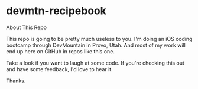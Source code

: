 devmtn-recipebook
=================

About This Repo

This repo is going to be pretty much useless to you. I'm doing an iOS coding bootcamp through DevMountain in Provo, Utah. And most of my work will end up here on GitHub in repos like this one.

Take a look if you want to laugh at some code. If you're checking this out and have some feedback, I'd love to hear it.

Thanks.
